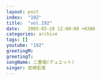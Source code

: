 ```yaml
---
layout: post
index:  "192"
title:  "vol.192"
date:   2005-05-28 12:00:00 +0300
categories: archive
tags: []
youtube: "192"
greetingM: 
greetingT: 
songName: 二重唱(デュエット)
singer: 岩崎宏美
---
```

